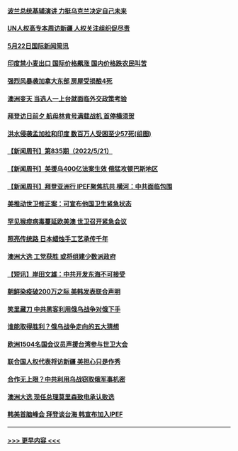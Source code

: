 #### [波兰总统基辅演讲 力挺乌克兰决定自己未来](../pages/prog202/a103435795.md?t=05231101) 
#### [UN人权高专本周访新疆 人权关注组织促尽责](../pages/prog202/a103435794.md?t=05231101) 
#### [5月22日国际新闻简讯](../pages/prog202/a103435643.md?t=05231101) 
#### [印度禁小麦出口 国际价格飙涨 国内价格跌农民叫苦](../pages/prog202/a103435496.md?t=05231101) 
#### [强烈风暴袭加拿大东部 房屋受损酿4死](../pages/prog202/a103435454.md?t=05231101) 
#### [澳洲变天 当选人一上台就面临外交政策考验](../pages/prog202/a103435448.md?t=05231101) 
#### [拜登访日前夕 航母林肯号满载战机 首停横须贺](../pages/prog202/a103435363.md?t=05231101) 
#### [洪水侵袭孟加拉和印度 数百万人受困至少57死(组图)](../pages/prog202/a103435333.md?t=05231101) 
#### [【新闻周刊】第835期（2022/5/21）](../pages/prog202/a103435218.md?t=05231101) 
#### [【新闻周刊】美援乌400亿法案生效 俄猛攻顿巴斯地区](../pages/prog202/a103435207.md?t=05231101) 
#### [【新闻周刊】拜登亚洲行 IPEF聚焦抗共 横河：中共面临包围](../pages/prog202/a103435201.md?t=05231101) 
#### [美推动世卫修正案：可宣布他国卫生紧急状态](../pages/prog202/a103434885.md?t=05231101) 
#### [罕见猴痘病毒蔓延欧美澳 世卫召开紧急会议](../pages/prog202/a103435100.md?t=05231101) 
#### [照亮传统路 日本蜡烛手工艺承传千年](../pages/prog202/a103435096.md?t=05231101) 
#### [澳洲大选 工党获胜 或将组建少数派政府](../pages/prog202/a103435092.md?t=05231101) 
#### [【短讯】岸田文雄：中共开发东海不可接受](../pages/prog202/a103435090.md?t=05231101) 
#### [朝鲜染疫破200万之际 美韩发表联合声明](../pages/prog202/a103435071.md?t=05231101) 
#### [笑里藏刀 中共黑客利用俄乌战争对俄下手](../pages/prog202/a103435034.md?t=05231101) 
#### [谁能取得胜利？俄乌战争走向的五大猜想](../pages/prog202/a103435037.md?t=05231101) 
#### [欧洲1504名国会议员声援台湾参与世卫大会](../pages/prog202/a103434948.md?t=05231101) 
#### [联合国人权代表将访新疆 美担心只是作秀](../pages/prog202/a103434889.md?t=05231101) 
#### [合作无上限？中共利用乌战窃取俄军事机密](../pages/prog202/a103434859.md?t=05231101) 
#### [澳洲大选 现任总理莫里森致电承认败选](../pages/prog202/a103434883.md?t=05231101) 
#### [韩美首脑峰会 拜登谈台海 韩宣布加入IPEF](../pages/prog202/a103434879.md?t=05231101) 

----
#### [ >>> 更早内容 <<< ](../indexes/prog202-earlier.md)
